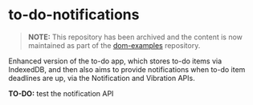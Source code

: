 # to-do-notifications

> **NOTE:** This repository has been archived and the content is now maintained as part of the [dom-examples](https://github.com/mdn/dom-examples/) repository.

Enhanced version of the to-do app, which stores to-do items via IndexedDB, and then also aims to provide notifications when to-do item deadlines are up, via the Notification and Vibration APIs.

**TO-DO:** test the notification API
